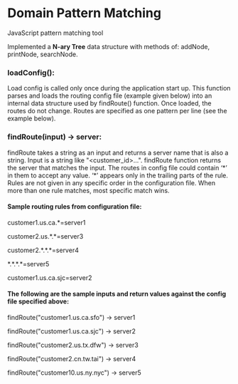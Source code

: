 # Domain Pattern Matching
JavaScript pattern matching tool

Implemented a **N-ary Tree** data structure with methods of: addNode, printNode, searchNode.



### loadConfig():

Load config is called only once during the application start up. This function parses and loads the routing config file (example given below) into an internal data structure used by findRoute() function. Once loaded, the routes do not change. Routes are specified as one pattern per line (see the example below).

### findRoute(input) -> server:

findRoute takes a string as an input and returns a server name that is also a string. Input is a string like "<customer_id>.<country>.<state>.<city>". findRoute function returns the server that matches the input. The routes in config file could contain ‘\*’ in them to accept any value. ‘\*’ appears only in the trailing parts of the rule. Rules are not given in any specific order in the configuration file. When more than one rule matches, most specific match wins.

#### Sample routing rules from configuration file:

customer1.us.ca.\*=server1

customer2.us.\*.\*=server3

customer2.\*.\*.\*=server4

\*.\*.\*.\*=server5

customer1.us.ca.sjc=server2

#### The following are the sample inputs and return values against the config file specified above:

findRoute("customer1.us.ca.sfo") -> server1

findRoute("customer1.us.ca.sjc") -> server2

findRoute("customer2.us.tx.dfw") -> server3

findRoute("customer2.cn.tw.tai") -> server4

findRoute("customer10.us.ny.nyc") -> server5


